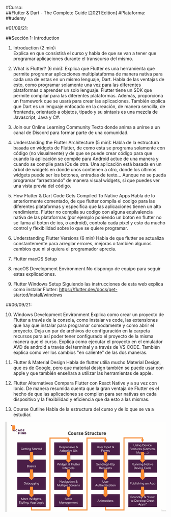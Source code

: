 #Curso:  
##Flutter & Dart - The Complete Guide [2021 Edition]
#Plataforma:
##udemy

#01/09/21:

##Sección 1: Introduction

1. Introduction (2 min):  
Explica en que consistirá el curso y habla de que se van a tener que programar aplicaciones durante el transcurso del mismo.

2. What is Flutter? (6 min):
Explica que Flutter es una herramienta que permite programar aplicaciones multiplataforma de manera nativa para cada una de estas en un mismo lenguaje, Dart. 
Habla de las ventajas de esto, como programar solamente una vez para las diferentes plataformas o aprender un solo lenguaje.
Flutter tiene un SDK que permite compilar para las diferentes plataformas. Además, proporciona un framework que se usará para crear las aplicaciones. 
También explica que Dart es un lenguaje enfocado en la creación, de manera sencilla, de frontends, orientado a objetos, tipado y su sintaxis es una mezcla de Javascript, Java y C#.

3. Join our Online Learning Community
Texto donde anima a unirse a un canal de Discord para formar parte de una comunidad.

4. Understanding the Flutter Architecture (5 min):
Habla de la estructura basada en widgets de Flutter, de como esta se programa solamente con código (no visualmente) y de que se puede crear código para que cuando la aplicación se compile para Android actue de una manera y cuando se compile para iOs de otra.
Una aplicación está basada en un árbol de widgets en donde unos contienen a otro, donde los últimos widgets puede ser los botones, entradas de texto… 
Aunque no se pueda programar “arrastrando” de manera visual widgets, si que puedes ver una vista previa del código. 

5. How Flutter & Dart Code Gets Compiled To Native Apps
Habla de lo anteriormente comentado, de que flutter compila el codigo para las diferentes plataformas y especifica que las aplicaciones tienen un alto rendimiento.
Flutter no compila su codigo con alguna equivalencia nativa de las plataformas (por ejemplo poniendo un boton en flutter no se llama al boton de ios, o android), controla cada pixel y esto da mucho control y flexibilidad sobre lo que se quiere programar. 

6. Understanding Flutter Versions (6 min)
Habla de que flutter se actualiza constantemente para arreglar errores, mejoras o también algunos cambios que ni si quiera el programador aprecia.

7. Flutter macOS Setup

8. macOS Development Environment
No dispongo de equipo para seguir estas explicaciones.

9. Flutter Windows Setup
Siguiendo las instrucciones de esta web explica como instalar Flutter: https://flutter.dev/docs/get-started/install/windows

##06/09/21:

10. Windows Development Environment
Explica como crear un proyecto de Flutter a través de la consola, como instalar vs code, las extensiones que hay que instalar para programar comodamente y como abrir el proyecto.
Deja un par de archivos de configuración en la carpeta recursos para así poder tener configurado el proyecto de la misma manera que el curso.
Explica como ejecutar el proyecto en el emulador AVD de android a través del terminal y a través de VS CODE. 
También explica como ver los cambios "en caliente" de las dos maneras.

11. Flutter & Material Design
Habla de flutter utilia mucho Material Design, que es de Google, pero que material design también se puede usar con apple y que también enseñara a utilizar las herramientas de apple.

12. Flutter Alternatives
Compara Flutter con React Native y a su vez con Ionic. De manera resumida cuenta que la gran ventaja de Flutter es el hecho de que las aplicaciones se compilen para ser nativas en cada dispositivo y la flexibilidad y eficiencia que da esto a las mismas.

13. Course Outline
Habla de la estructura del curso y de lo que se va a estudiar.

![](capturas/courseStructure.png)

